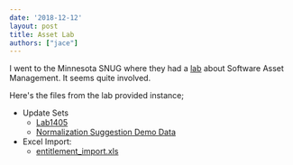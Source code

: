 ```yaml
---
date: '2018-12-12'
layout: post
title: Asset Lab
authors: ["jace"]
---
```


I went to the Minnesota SNUG where they had a
[lab](https://developer.servicenow.com/app.do#!/event/knowledge18/LAB1405)
about Software Asset Management. It seems quite involved.

Here's the files from the lab provided instance;

-   Update Sets
    -   [Lab1405](./Lab1405.xml)
    -   [Normalization Suggestion Demo
        Data](./Normalization-Suggestion-Demo-Data.xml)
-   Excel Import:
    -   [entitlement\_import.xls](./entitlement_import.xlsx)
